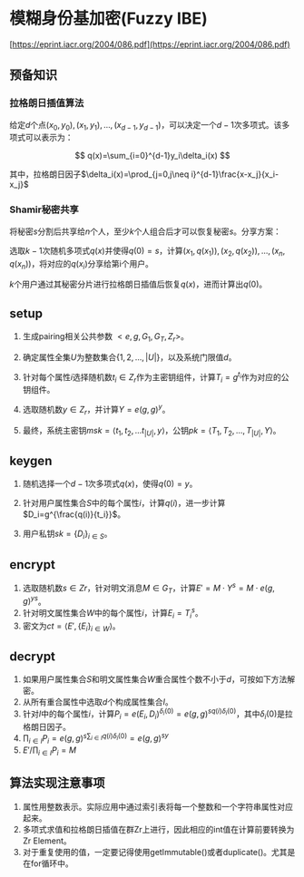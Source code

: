 # 模糊身份基加密(Fuzzy IBE)

[https://eprint.iacr.org/2004/086.pdf](https://eprint.iacr.org/2004/086.pdf)

## 预备知识

### 拉格朗日插值算法

给定$d$个点$(x_0,y_0),(x_1,y_1),...,(x_{d-1},y_{d-1})$，可以决定一个$d-1$次多项式。该多项式可以表示为：

$$ q(x)=\sum_{i=0}^{d-1}y_i\delta_i(x) $$

其中，拉格朗日因子$\delta_i(x)=\prod_{j=0,j\neq i}^{d-1}\frac{x-x_j}{x_i-x_j}$

### Shamir秘密共享

将秘密$s$分割后共享给$n$个人，至少$k$个人组合后才可以恢复秘密$s$。分享方案：

选取$k-1$次随机多项式$q(x)$并使得$q(0)=s$，计算$(x_1,q(x_1)),(x_2,q(x_2)),...,(x_{n},q(x_{n}))$，将对应的$q(x_i)$分享给第i个用户。

$k$个用户通过其秘密分片进行拉格朗日插值后恢复$q(x)$，进而计算出$q(0)$。

## setup

1. 生成pairing相关公共参数 $<e, g, G_1, G_T,Z_r>$。
2. 确定属性全集$U$为整数集合$\{1, 2,..., |U|\}$，以及系统门限值$d$。

3. 针对每个属性$i$选择随机数$t_i\in Z_r$作为主密钥组件，计算$T_i=g^{t_i}$作为对应的公钥组件。
4. 选取随机数$y\in Z_r$，并计算$Y=e(g,g)^{y}$。
5. 最终，系统主密钥$msk=\langle t_1,t_2,...t_{|U|}, y \rangle$，公钥$pk=\langle T_1,T_2,...,T_{|U|},Y \rangle$。

## keygen

1. 随机选择一个$d-1$次多项式$q(x)$，使得$q(0)=y$。
2. 针对用户属性集合$S$中的每个属性$i$，计算$q(i)$，进一步计算$D_i=g^{\frac{q(i)}{t_i}}$。

3. 用户私钥$sk= \{D_i\}_{i\in S}$。

## encrypt

1. 选取随机数$s\in Zr$，针对明文消息$M\in G_T$，计算$E'=M\cdot Y^s=M\cdot e(g,g)^{ys}$。
2. 针对明文属性集合$W$中的每个属性$i$，计算$E_i={T_i}^s$。
3. 密文为$ct=\langle E', \{E_i\}_{i\in W} \rangle$。

## decrypt

1. 如果用户属性集合$S$和明文属性集合$W$重合属性个数不小于$d$，可按如下方法解密。
2. 从所有重合属性中选取$d$个构成属性集合$I$。
3. 针对$I$中的每个属性$i$，计算$P_i = e(E_i, D_i)^{\delta_i(0)}=e(g,g)^{sq(i)\delta_i(0)}$，其中$\delta_i(0)$是拉格朗日因子。
4. $\prod_{i\in I} P_i = e(g,g)^{s\sum_{i\in I}q(i)\delta_i(0)}=e(g,g)^{sy}$
5. $E'/\prod_{i\in I} P_i = M$

## 算法实现注意事项

1. 属性用整数表示。实际应用中通过索引表将每一个整数和一个字符串属性对应起来。
2. 多项式求值和拉格朗日插值在群Zr上进行，因此相应的int值在计算前要转换为Zr Element。
3. 对于重复使用的值，一定要记得使用getImmutable()或者duplicate()。尤其是在for循环中。
